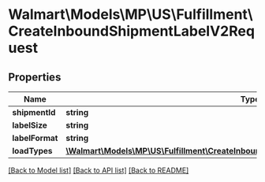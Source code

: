 # Walmart\Models\MP\US\Fulfillment\CreateInboundShipmentLabelV2Request

## Properties

Name | Type | Description | Notes
------------ | ------------- | ------------- | -------------
**shipmentId** | **string** |  |
**labelSize** | **string** |  | [optional]
**labelFormat** | **string** |  | [optional]
**loadTypes** | [**\Walmart\Models\MP\US\Fulfillment\CreateInboundShipmentLabelV2RequestLoadTypesInner[]**](CreateInboundShipmentLabelV2RequestLoadTypesInner.md) |  | [optional]


[[Back to Model list]](./) [[Back to API list]](../../../../../README.md#supported-apis) [[Back to README]](../../../../../README.md)
